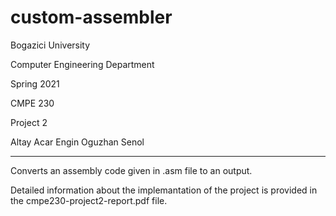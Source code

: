 # custom-assembler

Bogazici University

Computer Engineering Department

Spring 2021

CMPE 230

Project 2

Altay Acar
Engin Oguzhan Senol

***

Converts an assembly code given in .asm file to an output.

Detailed information about the implemantation of the project is provided in the cmpe230-project2-report.pdf file.
